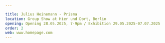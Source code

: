 ```yaml
---

title: Julius Heinemann - Prisma
location: Group Show at Hier und Dort, Berlin
opening: Opening 28.05.2025, 7-9pm / Exhibition 29.05.2025-07.07.2025
order: 2
web: www.homepage.com
---
```

